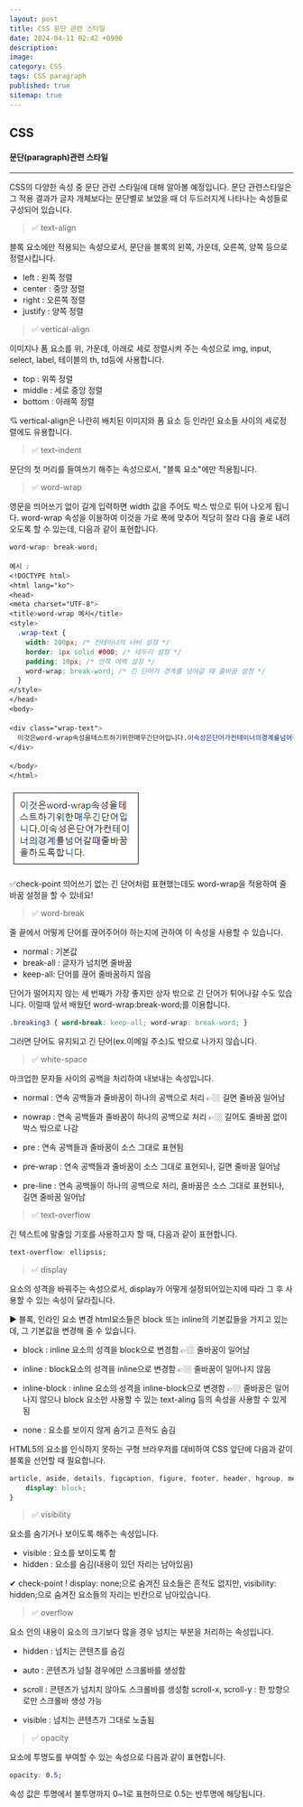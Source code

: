 ```yaml
---
layout: post
title: CSS 문단 관련 스타일
date: 2024-04-11 02:42 +0900
description: 
image: 
category: CSS
tags: CSS paragraph
published: true
sitemap: true
---
```


## CSS 

#### 문단(paragraph)관련 스타일

<hr />

CSS의 다양한 속성 중 문단 관련 스타일에 대해 알아볼 예정입니다.
문단 관련스타일은 그 적용 결과가 글자 개체보다는 문단별로 보았을 때 더 두드러지게 나타나는 속성들로 구성되어 있습니다.

>  ✅ text-align

블록 요소에만 적용되는 속성으로서, 문단을 블록의 왼쪽, 가운데, 오른쪽, 양쪽 등으로 정렬시킵니다.

- left : 왼쪽 정렬
- center : 중앙 정렬
- right : 오른쪽 정렬
- justify : 양쪽 정렬

> ✅ vertical-align

이미지나 폼 요소를 위, 가운데, 아래로 세로 정렬시켜 주는 속성으로 img, input, select, label, 테이블의 th, td등에 사용합니다.

- top : 위쪽 정렬
- middle : 세로 중앙 정렬
- bottom : 아래쪽 정렬

💘 vertical-align은 나란히 배치된 이미지와 폼 요소 등 인라인 요소들 사이의 세로정렬에도 유용합니다.

> ✅ text-indent

문단의 첫 머리를 들여쓰기 해주는 속성으로서, "블록 요소"에만 적용됩니다.

> ✅ word-wrap

영문을 띄어쓰기 없이 길게 입력하면 width 값을 주어도 박스 밖으로 튀어 나오게 됩니다.
word-wrap 속성을 이용하여 이것을 가로 폭에 맞추어 적당히 잘라 다음 줄로 내려오도록 할 수 있는데, 다음과 같이 표현합니다.

````css
word-wrap: break-word;

예시 : 
<!DOCTYPE html>
<html lang="ko">
<head>
<meta charset="UTF-8">
<title>word-wrap 예시</title>
<style>
  .wrap-text {
    width: 200px; /* 컨테이너의 너비 설정 */
    border: 1px solid #000; /* 테두리 설정 */
    padding: 10px; /* 안쪽 여백 설정 */
    word-wrap: break-word; /* 긴 단어가 경계를 넘어갈 때 줄바꿈 설정 */
  }
</style>
</head>
<body>

<div class="wrap-text">
  이것은word-wrap속성을테스트하기위한매우긴단어입니다.이속성은단어가컨테이너의경계를넘어갈때줄바꿈을하도록합니다.
</div>

</body>
</html>
````

![alt text](image.png)

✅check-point
띄어쓰기 없는 긴 단어처럼 표현했는데도 word-wrap을 적용하여 줄바꿈 설정을 할 수 있네요!

>✅ word-break

줄 끝에서 어떻게 단어를 끊어주어야 하는지에 관하여 이 속성을 사용할 수 있습니다.

- normal : 기본값
- break-all : 글자가 넘치면 줄바꿈
- keep-all: 단어를 끊어 줄바꿈하지 않음

단어가 떨어지지 않는 세 번째가 가장 좋지만 상자 밖으로 긴 단어가 튀어나갈 수도 있습니다.
이럴때 앞서 배웠던 word-wrap:break-word;를 이용합니다.

````css
.breaking3 { word-break: keep-all; word-wrap: break-word; }
````
그러면 단어도 유지되고 긴 단어(ex.이메일 주소)도 밖으로 나가지 않습니다.


> ✅ white-space

마크업한 문자들 사이의 공백을 처리하여 내보내는 속성입니다.

- normal : 연속 공백들과 줄바꿈이 하나의 공백으로 처리 👉🏼 길면 줄바꿈 일어남

- nowrap : 연속 공백들과 줄바꿈이 하나의 공백으로 처리 👉🏼 길어도 줄바꿈 없이 박스 밖으로 나감

- pre : 연속 공백들과 줄바꿈이 소스 그대로 표현됨

- pre-wrap : 연속 공백들과 줄바꿈이 소스 그대로 표현되나, 길면 줄바꿈 일어남

- pre-line : 연속 공백들이 하나의 공백으로 처리, 줄바꿈은 소스 그대로 표현되나, 길면 줄바꿈 일어남

> ✅ text-overflow

긴 텍스트에 말줄임 기호를 사용하고자 할 때, 다음과 같이 표현합니다.

````css
text-overflow: ellipsis;
````

> ✅ display

요소의 성격을 바꿔주는 속성으로서, display가 어떻게 설정되어있는지에 따라 그 후 사용할 수 있는 속성이 달라집니다.

▶ 블록, 인라인 요소 변경
html요소들은 block 또는 inline의 기본값들을 가지고 있는데, 그 기본값을 변경해 줄 수 있습니다.

- block : inline 요소의 성격을 block으로 변경함 👉🏼 줄바꿈이 일어남

- inline : block요소의 성격을 inline으로 변경함 👉🏼 줄바꿈이 일어나지 않음

- inline-block : inline 요소의 성격을 inline-block으로 변경함 👉🏼 줄바꿈은 일어나지 않으나 block 요소만 사용할 수 있는 text-aling 등의 속성을 사용할 수 있게 됨

- none : 요소를 보이지 않게 숨기고 흔적도 숨김

HTML5의 요소를 인식하지 못하는 구형 브라우저를 대비하여 CSS 앞단에 다음과 같이 블록을 선언할 때 필요합니다.

````css
article, aside, details, figcaption, figure, footer, header, hgroup, menu, nav, section {
    display: block;
}
````

> ✅ visibility
 
요소를 숨기거나 보이도록 해주는 속성입니다.

- visible : 요소를 보이도록 함
- hidden : 요소를 숨김(내용이 있던 자리는 남아있음)

✔ check-point !
display: none;으로 숨겨진 요소들은 흔적도 없지만, visibility: hidden;으로 숨겨진 요소들의 자리는 빈칸으로 남아있습니다.


> ✅ overflow

요소 안의 내용이 요소의 크기보다 많을 경우 넘치는 부분을 처리하는 속성입니다.

- hidden : 넘치는 콘텐츠를 숨김
- auto : 콘텐츠가 넘칠 경우에만 스크롤바를 생성함
- scroll : 콘텐츠가 넘치치 않아도 스크롤바를 생성함
scroll-x, scroll-y : 한 방향으로만 스크롤바 생성 가능

- visible : 넘치는 콘텐츠가 그대로 노출됨

> ✅ opacity

요소에 투명도를 부여할 수 있는 속성으로 다음과 같이 표현합니다.

````css
opacity: 0.5;
````

속성 값은 투명에서 불투명까지 0~1로 표현하므로 0.5는 반투명에 해당됩니다.




